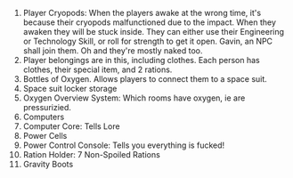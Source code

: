1. Player Cryopods: When the players awake at the wrong time, it's because their cryopods malfunctioned due to the impact. When they awaken they will be stuck inside. They can either use their Engineering or Technology Skill, or roll for strength to get it open. Gavin, an NPC shall join them. Oh and they're mostly naked too.
2. Player belongings are in this, including clothes. Each person has clothes, their special item, and 2 rations.
3. Bottles of Oxygen. Allows players to connect them to a space suit.
4. Space suit locker storage
5. Oxygen Overview System: Which rooms have oxygen, ie are pressurizied.
6. Computers
7. Computer Core: Tells Lore
8. Power Cells
9. Power Control Console: Tells you everything is fucked!
10. Ration Holder: 7 Non-Spoiled Rations
11. Gravity Boots
